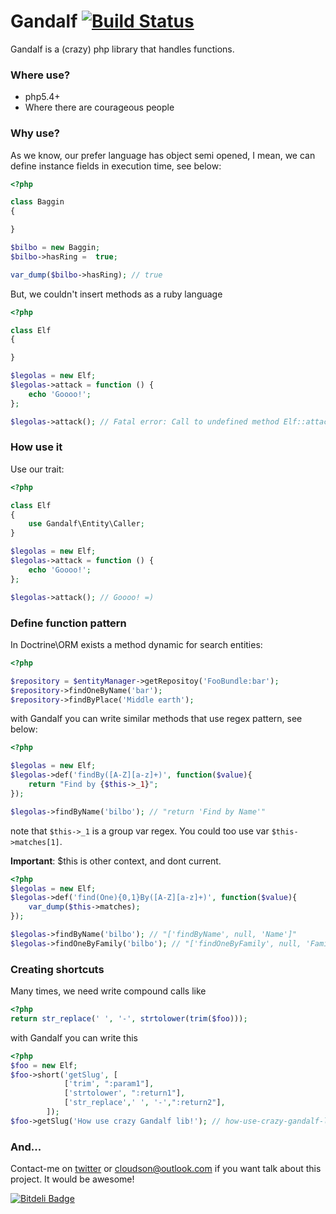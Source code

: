 Gandalf  [![Build Status](https://travis-ci.org/cloudson/Gandalf.png?branch=master)](https://travis-ci.org/cloudson/Gandalf)
====================

Gandalf is a (crazy) php library that handles functions.

### Where use?
- php5.4+ 
- Where there are courageous people


### Why use? 
As we know, our prefer language has object
semi opened, I mean, we can define instance fields in execution time, see below: 

```php
<?php

class Baggin
{

}

$bilbo = new Baggin;
$bilbo->hasRing =  true; 

var_dump($bilbo->hasRing); // true

```  

But, we couldn't insert methods as a ruby language

```php
<?php

class Elf
{

}

$legolas = new Elf;
$legolas->attack = function () {
    echo 'Goooo!';
};

$legolas->attack(); // Fatal error: Call to undefined method Elf::attack()

```

### How use it

Use our trait:

```php 
<?php

class Elf
{
    use Gandalf\Entity\Caller;
}

$legolas = new Elf;
$legolas->attack = function () {
    echo 'Goooo!';
};

$legolas->attack(); // Goooo! =) 

```

### Define function pattern

In Doctrine\ORM exists a method dynamic for search entities: 

```php
<?php

$repository = $entityManager->getRepositoy('FooBundle:bar');
$repository->findOneByName('bar');
$repository->findByPlace('Middle earth');

```

with Gandalf you can write similar methods that use regex pattern, see below:

```php
<?php

$legolas = new Elf;
$legolas->def('findBy([A-Z][a-z]+)', function($value){
    return "Find by {$this->_1}";
});

$legolas->findByName('bilbo'); // "return 'Find by Name'"

```
note that `$this->_1` is a group var regex. You could too use var `$this->matches[1]`.

**Important**: $this is other context, and dont current.

```php
<?php 
$legolas = new Elf;
$legolas->def('find(One){0,1}By([A-Z][a-z]+)', function($value){
    var_dump($this->matches);
});

$legolas->findByName('bilbo'); // "['findByName', null, 'Name']"
$legolas->findOneByFamily('bilbo'); // "['findOneByFamily', null, 'Family']"

```

### Creating shortcuts

Many times, we need write compound calls like 

```php
<?php
return str_replace(' ', '-', strtolower(trim($foo)));

```

with Gandalf you can write this

```php
<?php
$foo = new Elf;
$foo->short('getSlug', [
            ['trim', ":param1"],
            ['strtolower', ":return1"],
            ['str_replace',' ', '-',":return2"],
        ]);
$foo->getSlug('How use crazy Gandalf lib!'); // how-use-crazy-gandalf-lib
```

### And...

Contact-me on [twitter](http://twitter.com/cloudson) or <cloudson@outlook.com> if you want talk about this project. It would be awesome! 


[![Bitdeli Badge](https://d2weczhvl823v0.cloudfront.net/cloudson/gandalf/trend.png)](https://bitdeli.com/free "Bitdeli Badge")

